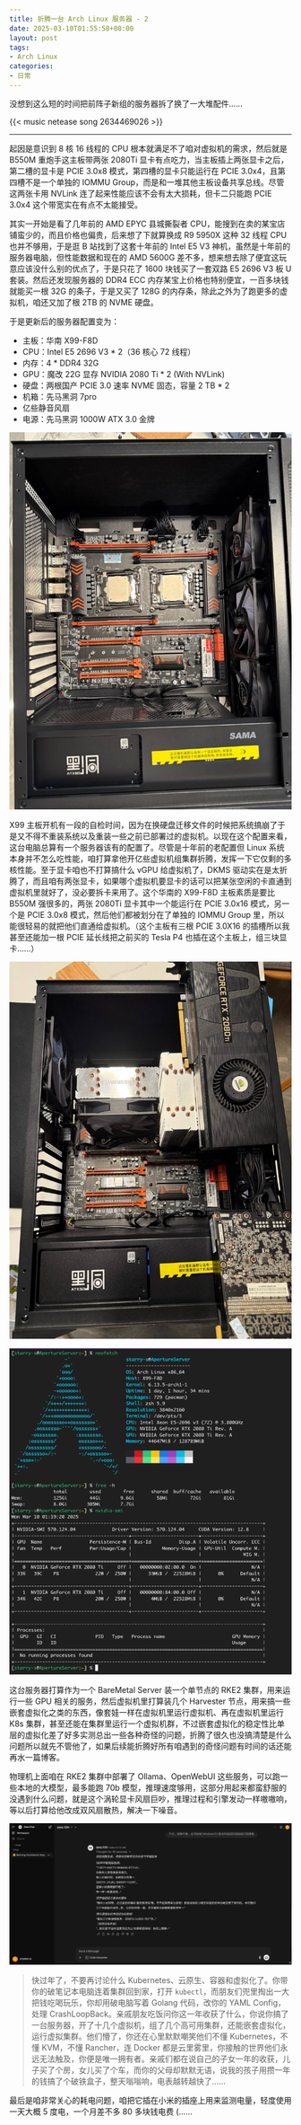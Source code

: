 ```yaml
---
title: 折腾一台 Arch Linux 服务器 - 2
date: 2025-03-10T01:55:58+08:00
layout: post
tags:
- Arch Linux
categories:
- 日常
---
```


没想到这么短的时间把前阵子新组的服务器拆了换了一大堆配件……

<!--more-->

{{< music netease song 2634469026 >}}

----

起因是意识到 8 核 16 线程的 CPU 根本就满足不了咱对虚拟机的需求，然后就是 B550M 重炮手这主板带两张 2080Ti 显卡有点吃力，当主板插上两张显卡之后，第二槽的显卡是 PCIE 3.0x8 模式，第四槽的显卡只能运行在 PCIE 3.0x4，且第四槽不是一个单独的 IOMMU Group，而是和一堆其他主板设备共享总线。尽管这两张卡用 NVLink 连了起来性能应该不会有太大损耗，但卡二只能跑 PCIE 3.0x4 这个带宽实在有点不太能接受。

其实一开始是看了几年前的 AMD EPYC 县城撕裂者 CPU，能搜到在卖的某宝店铺蛮少的，而且价格也偏贵，后来想了下就算换成 R9 5950X 这种 32 线程 CPU 也并不够用，于是逛 B 站找到了这套十年前的 Intel E5 V3 神机，虽然是十年前的服务器电脑，但性能数据和现在的 AMD 5600G 差不多，想来想去除了便宜这玩意应该没什么别的优点了，于是只花了 1600 块钱买了一套双路 E5 2696 V3 板 U 套装。然后还发现服务器的 DDR4 ECC 内存某宝上价格也特别便宜，一百多块钱就能买一根 32G 的条子，于是又买了 128G 的内存条，除此之外为了跑更多的虚拟机，咱还又加了根 2TB 的 NVME 硬盘。

于是更新后的服务器配置变为：
- 主板：华南 X99-F8D
- CPU：Intel E5 2696 V3 * 2（36 核心 72 线程）
- 内存：4 * DDR4 32G
- GPU：魔改 22G 显存 NVIDIA 2080 Ti * 2 (With NVLink)
- 硬盘：两根国产 PCIE 3.0 速率 NVME 固态，容量 2 TB * 2
- 机箱：先马黑洞 7pro
- 亿些静音风扇
- 电源：先马黑洞 1000W ATX 3.0 金牌

![](images/1.jpg "主板塞在机箱后的样子")

X99 主板开机有一段的自检时间，因为在换硬盘迁移文件的时候把系统搞崩了于是又不得不重装系统以及重装一些之前已部署过的虚拟机。以现在这个配置来看，这台电脑总算有一个服务器该有的配置了。尽管是十年前的老配置但 Linux 系统本身并不怎么吃性能，咱打算拿他开亿些虚拟机组集群折腾，发挥一下它仅剩的多核性能。至于显卡咱也不打算搞什么 vGPU 给虚拟机了，DKMS 驱动实在是太折腾了，而且咱有两张显卡，如果哪个虚拟机要显卡的话可以把某张空闲的卡直通到虚拟机里就好了，没必要拆卡来用了。这个华南的 X99-F8D 主板素质是要比 B550M 强很多的，两张 2080Ti 显卡其中一个能运行在 PCIE 3.0x16 模式，另一个是 PCIE 3.0x8 模式，然后他们都被划分在了单独的 IOMMU Group 里，所以能很轻易的就把他们直通给虚拟机。（这个主板有三根 PCIE 3.0X16 的插槽所以我甚至还能加一根 PCIE 延长线把之前买的 Tesla P4 也插在这个主板上，组三块显卡……）

![](images/2.jpg "安装显卡和 CPU 散热")

![](images/3.png)

这台服务器打算作为一个 BareMetal Server 装一个单节点的 RKE2 集群，用来运行一些 GPU 相关的服务，然后虚拟机里打算装几个 Harvester 节点，用来搞一些嵌套虚拟化之类的东西，像套娃一样在虚拟机里运行虚拟机、再在虚拟机里运行 K8s 集群，甚至还能在集群里运行一个虚拟机群，不过嵌套虚拟化的稳定性比单层的虚拟化差了好多实测总出一些各种奇怪的问题，折腾了很久也没搞清楚是什么问题所以就先不管他了，如果后续能折腾好所有咱遇到的奇怪问题有时间的话还能再水一篇博客。

物理机上面咱在 RKE2 集群中部署了 Ollama、OpenWebUI 这些服务，可以跑一些本地的大模型，最多能跑 70b 模型，推理速度够用，这部分用起来都蛮舒服的没遇到什么问题，就是这个涡轮显卡风扇巨吵，推理过程和引擎发动一样嗷嗷响，等以后打算给他改成双风扇散热，解决一下噪音。

![](images/4.jpg)

> 快过年了，不要再讨论什么 Kubernetes、云原生、容器和虚拟化了。你带你的破笔记本电脑连着集群回到家，打开 `kubectl`，而朋友们兜里掏出一大把钱吃喝玩乐，你却用破电脑写着 Golang 代码，改你的 YAML Config，处理 CrashLoopBack。亲戚朋友吃饭问你这一年收获了什么，你说你搞了一台服务器，开了十几个虚拟机，组了几个高可用集群，还能嵌套虚拟化，运行虚拟集群。他们懵了，你还在心里默默嘲笑他们不懂 Kubernetes，不懂 KVM，不懂 Rancher，连 Docker 都是云里雾里，你接触的世界他们永远无法触及，你便是唯一拥有者。亲戚们都在说自己的子女一年的收获，儿子买了个房，女儿买了个车，而你的父母却默默无语，说我的孩子用攒一年的钱搞了个破铁盒子，整天嗡嗡响，电表越转越快了……

最后是咱非常关心的耗电问题，咱把它插在小米的插座上用来监测电量，轻度使用一天大概 5 度电，一个月差不多 80 多块钱电费 (……
